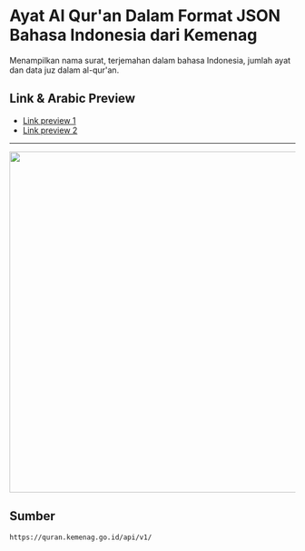 Ayat Al Qur'an Dalam Format JSON Bahasa Indonesia dari Kemenag
===========================

Menampilkan nama surat, terjemahan dalam bahasa Indonesia, jumlah ayat dan data juz dalam al-qur'an.

## Link & Arabic Preview

* [Link preview 1](https://iqbalsyamhad.github.io/quran/)
* [Link preview 2](https://dataquran.netlify.app/)
<hr>
<img src="https://raw.githubusercontent.com/iqbalsyamhad/iqbalsyamhad.github.io/master/quran/screenshot/quranbootstrap.png" width="600px">

## Sumber

```
https://quran.kemenag.go.id/api/v1/
```
